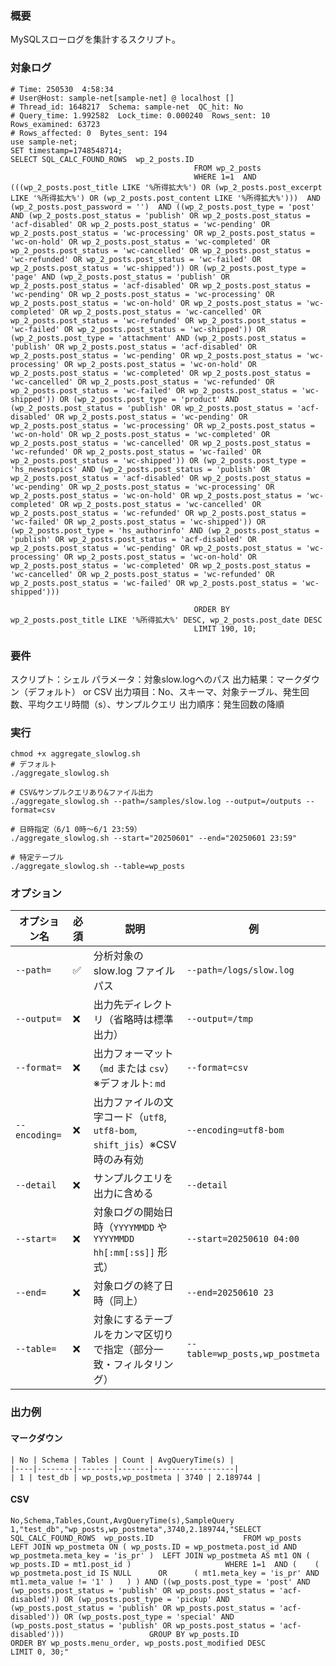 ### 概要

MySQLスローログを集計するスクリプト。

### 対象ログ

```
# Time: 250530  4:58:34
# User@Host: sample-net[sample-net] @ localhost []
# Thread_id: 1648217  Schema: sample-net  QC_hit: No
# Query_time: 1.992582  Lock_time: 0.000240  Rows_sent: 10  Rows_examined: 63723
# Rows_affected: 0  Bytes_sent: 194
use sample-net;
SET timestamp=1748548714;
SELECT SQL_CALC_FOUND_ROWS  wp_2_posts.ID
                                         FROM wp_2_posts
                                         WHERE 1=1  AND (((wp_2_posts.post_title LIKE '%所得拡大%') OR (wp_2_posts.post_excerpt LIKE '%所得拡大%') OR (wp_2_posts.post_content LIKE '%所得拡大%')))  AND (wp_2_posts.post_password = '')  AND ((wp_2_posts.post_type = 'post' AND (wp_2_posts.post_status = 'publish' OR wp_2_posts.post_status = 'acf-disabled' OR wp_2_posts.post_status = 'wc-pending' OR wp_2_posts.post_status = 'wc-processing' OR wp_2_posts.post_status = 'wc-on-hold' OR wp_2_posts.post_status = 'wc-completed' OR wp_2_posts.post_status = 'wc-cancelled' OR wp_2_posts.post_status = 'wc-refunded' OR wp_2_posts.post_status = 'wc-failed' OR wp_2_posts.post_status = 'wc-shipped')) OR (wp_2_posts.post_type = 'page' AND (wp_2_posts.post_status = 'publish' OR wp_2_posts.post_status = 'acf-disabled' OR wp_2_posts.post_status = 'wc-pending' OR wp_2_posts.post_status = 'wc-processing' OR wp_2_posts.post_status = 'wc-on-hold' OR wp_2_posts.post_status = 'wc-completed' OR wp_2_posts.post_status = 'wc-cancelled' OR wp_2_posts.post_status = 'wc-refunded' OR wp_2_posts.post_status = 'wc-failed' OR wp_2_posts.post_status = 'wc-shipped')) OR (wp_2_posts.post_type = 'attachment' AND (wp_2_posts.post_status = 'publish' OR wp_2_posts.post_status = 'acf-disabled' OR wp_2_posts.post_status = 'wc-pending' OR wp_2_posts.post_status = 'wc-processing' OR wp_2_posts.post_status = 'wc-on-hold' OR wp_2_posts.post_status = 'wc-completed' OR wp_2_posts.post_status = 'wc-cancelled' OR wp_2_posts.post_status = 'wc-refunded' OR wp_2_posts.post_status = 'wc-failed' OR wp_2_posts.post_status = 'wc-shipped')) OR (wp_2_posts.post_type = 'product' AND (wp_2_posts.post_status = 'publish' OR wp_2_posts.post_status = 'acf-disabled' OR wp_2_posts.post_status = 'wc-pending' OR wp_2_posts.post_status = 'wc-processing' OR wp_2_posts.post_status = 'wc-on-hold' OR wp_2_posts.post_status = 'wc-completed' OR wp_2_posts.post_status = 'wc-cancelled' OR wp_2_posts.post_status = 'wc-refunded' OR wp_2_posts.post_status = 'wc-failed' OR wp_2_posts.post_status = 'wc-shipped')) OR (wp_2_posts.post_type = 'hs_newstopics' AND (wp_2_posts.post_status = 'publish' OR wp_2_posts.post_status = 'acf-disabled' OR wp_2_posts.post_status = 'wc-pending' OR wp_2_posts.post_status = 'wc-processing' OR wp_2_posts.post_status = 'wc-on-hold' OR wp_2_posts.post_status = 'wc-completed' OR wp_2_posts.post_status = 'wc-cancelled' OR wp_2_posts.post_status = 'wc-refunded' OR wp_2_posts.post_status = 'wc-failed' OR wp_2_posts.post_status = 'wc-shipped')) OR (wp_2_posts.post_type = 'hs_authorinfo' AND (wp_2_posts.post_status = 'publish' OR wp_2_posts.post_status = 'acf-disabled' OR wp_2_posts.post_status = 'wc-pending' OR wp_2_posts.post_status = 'wc-processing' OR wp_2_posts.post_status = 'wc-on-hold' OR wp_2_posts.post_status = 'wc-completed' OR wp_2_posts.post_status = 'wc-cancelled' OR wp_2_posts.post_status = 'wc-refunded' OR wp_2_posts.post_status = 'wc-failed' OR wp_2_posts.post_status = 'wc-shipped')))

                                         ORDER BY wp_2_posts.post_title LIKE '%所得拡大%' DESC, wp_2_posts.post_date DESC
                                         LIMIT 190, 10;
```

### 要件
スクリプト：シェル
パラメータ：対象slow.logへのパス
出力結果：マークダウン（デフォルト） or CSV
出力項目：No、スキーマ、対象テーブル、発生回数、平均クエリ時間（s）、サンプルクエリ
出力順序：発生回数の降順

### 実行

```
chmod +x aggregate_slowlog.sh
# デフォルト
./aggregate_slowlog.sh

# CSV&サンプルクエリあり&ファイル出力
./aggregate_slowlog.sh --path=/samples/slow.log --output=/outputs --format=csv

# 日時指定（6/1 0時～6/1 23:59）
./aggregate_slowlog.sh --start="20250601" --end="20250601 23:59"

# 特定テーブル
./aggregate_slowlog.sh --table=wp_posts
```

### オプション

| オプション名   | 必須 | 説明                                                                 | 例                             |
|----------------|------|----------------------------------------------------------------------|--------------------------------|
| `--path=`      | ✅   | 分析対象の slow.log ファイルパス                                     | `--path=/logs/slow.log`       |
| `--output=`    | ❌   | 出力先ディレクトリ（省略時は標準出力）                               | `--output=/tmp`               |
| `--format=`    | ❌   | 出力フォーマット（`md` または `csv`）※デフォルト: `md`              | `--format=csv`                |
| `--encoding=`  | ❌   | 出力ファイルの文字コード（`utf8`, `utf8-bom`, `shift_jis`）※CSV時のみ有効 | `--encoding=utf8-bom`         |
| `--detail`     | ❌   | サンプルクエリを出力に含める                                          | `--detail`                    |
| `--start=`     | ❌   | 対象ログの開始日時（`YYYYMMDD` や `YYYYMMDD hh[:mm[:ss]]` 形式）      | `--start=20250610 04:00`      |
| `--end=`       | ❌   | 対象ログの終了日時（同上）                                            | `--end=20250610 23`           |
| `--table=`     | ❌   | 対象にするテーブルをカンマ区切りで指定（部分一致・フィルタリング）   | `--table=wp_posts,wp_postmeta` |

### 出力例

#### マークダウン

```
| No | Schema | Tables | Count | AvgQueryTime(s) |
|----|--------|--------|-------|------------------|
| 1 | test_db | wp_posts,wp_postmeta | 3740 | 2.189744 |
```

#### CSV

```
No,Schema,Tables,Count,AvgQueryTime(s),SampleQuery
1,"test_db","wp_posts,wp_postmeta",3740,2.189744,"SELECT SQL_CALC_FOUND_ROWS  wp_posts.ID 					 FROM wp_posts  LEFT JOIN wp_postmeta ON ( wp_posts.ID = wp_postmeta.post_id AND wp_postmeta.meta_key = 'is_pr' )  LEFT JOIN wp_postmeta AS mt1 ON ( wp_posts.ID = mt1.post_id ) 					 WHERE 1=1  AND (    (      wp_postmeta.post_id IS NULL      OR      ( mt1.meta_key = 'is_pr' AND mt1.meta_value != '1' )   ) ) AND ((wp_posts.post_type = 'post' AND (wp_posts.post_status = 'publish' OR wp_posts.post_status = 'acf-disabled')) OR (wp_posts.post_type = 'pickup' AND (wp_posts.post_status = 'publish' OR wp_posts.post_status = 'acf-disabled')) OR (wp_posts.post_type = 'special' AND (wp_posts.post_status = 'publish' OR wp_posts.post_status = 'acf-disabled'))) 					 GROUP BY wp_posts.ID 					 ORDER BY wp_posts.menu_order, wp_posts.post_modified DESC 					 LIMIT 0, 30;"
```
